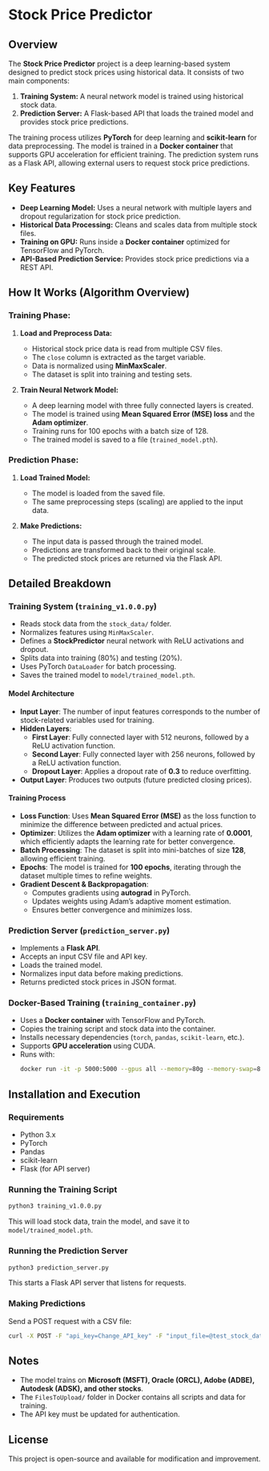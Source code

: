 # Stock Price Predictor

## Overview
The **Stock Price Predictor** project is a deep learning-based system designed to predict stock prices using historical data. It consists of two main components:
1. **Training System:** A neural network model is trained using historical stock data.
2. **Prediction Server:** A Flask-based API that loads the trained model and provides stock price predictions.

The training process utilizes **PyTorch** for deep learning and **scikit-learn** for data preprocessing. The model is trained in a **Docker container** that supports GPU acceleration for efficient training. The prediction system runs as a Flask API, allowing external users to request stock price predictions.

## Key Features
- **Deep Learning Model:** Uses a neural network with multiple layers and dropout regularization for stock price prediction.
- **Historical Data Processing:** Cleans and scales data from multiple stock files.
- **Training on GPU:** Runs inside a **Docker container** optimized for TensorFlow and PyTorch.
- **API-Based Prediction Service:** Provides stock price predictions via a REST API.

## How It Works (Algorithm Overview)
### Training Phase:
1. **Load and Preprocess Data:**
   - Historical stock price data is read from multiple CSV files.
   - The `close` column is extracted as the target variable.
   - Data is normalized using **MinMaxScaler**.
   - The dataset is split into training and testing sets.

2. **Train Neural Network Model:**
   - A deep learning model with three fully connected layers is created.
   - The model is trained using **Mean Squared Error (MSE) loss** and the **Adam optimizer**.
   - Training runs for 100 epochs with a batch size of 128.
   - The trained model is saved to a file (`trained_model.pth`).

### Prediction Phase:
1. **Load Trained Model:**
   - The model is loaded from the saved file.
   - The same preprocessing steps (scaling) are applied to the input data.

2. **Make Predictions:**
   - The input data is passed through the trained model.
   - Predictions are transformed back to their original scale.
   - The predicted stock prices are returned via the Flask API.

## Detailed Breakdown
### Training System (`training_v1.0.0.py`)
- Reads stock data from the `stock_data/` folder.
- Normalizes features using `MinMaxScaler`.
- Defines a **StockPredictor** neural network with ReLU activations and dropout.
- Splits data into training (80%) and testing (20%).
- Uses PyTorch `DataLoader` for batch processing.
- Saves the trained model to `model/trained_model.pth`.

#### Model Architecture
- **Input Layer**: The number of input features corresponds to the number of stock-related variables used for training.
- **Hidden Layers**:
  - **First Layer**: Fully connected layer with 512 neurons, followed by a ReLU activation function.
  - **Second Layer**: Fully connected layer with 256 neurons, followed by a ReLU activation function.
  - **Dropout Layer**: Applies a dropout rate of **0.3** to reduce overfitting.
- **Output Layer**: Produces two outputs (future predicted closing prices).

#### Training Process
- **Loss Function**: Uses **Mean Squared Error (MSE)** as the loss function to minimize the difference between predicted and actual prices.
- **Optimizer**: Utilizes the **Adam optimizer** with a learning rate of **0.0001**, which efficiently adapts the learning rate for better convergence.
- **Batch Processing**: The dataset is split into mini-batches of size **128**, allowing efficient training.
- **Epochs**: The model is trained for **100 epochs**, iterating through the dataset multiple times to refine weights.
- **Gradient Descent & Backpropagation**:
  - Computes gradients using **autograd** in PyTorch.
  - Updates weights using Adam’s adaptive moment estimation.
  - Ensures better convergence and minimizes loss.

### Prediction Server (`prediction_server.py`)
- Implements a **Flask API**.
- Accepts an input CSV file and API key.
- Loads the trained model.
- Normalizes input data before making predictions.
- Returns predicted stock prices in JSON format.

### Docker-Based Training (`training_container.py`)
- Uses a **Docker container** with TensorFlow and PyTorch.
- Copies the training script and stock data into the container.
- Installs necessary dependencies (`torch`, `pandas`, `scikit-learn`, etc.).
- Supports **GPU acceleration** using CUDA.
- Runs with:
  ```bash
  docker run -it -p 5000:5000 --gpus all --memory=80g --memory-swap=80g --shm-size=8g stock_prediction_image
  ```

## Installation and Execution
### Requirements
- Python 3.x
- PyTorch
- Pandas
- scikit-learn
- Flask (for API server)

### Running the Training Script
```bash
python3 training_v1.0.0.py
```
This will load stock data, train the model, and save it to `model/trained_model.pth`.

### Running the Prediction Server
```bash
python3 prediction_server.py
```
This starts a Flask API server that listens for requests.

### Making Predictions
Send a POST request with a CSV file:
```bash
curl -X POST -F "api_key=Change_API_key" -F "input_file=@test_stock_data.csv" -F "end_date=2025-01-01" http://localhost:5000/predict_stock_prices
```

## Notes
- The model trains on **Microsoft (MSFT), Oracle (ORCL), Adobe (ADBE), Autodesk (ADSK), and other stocks**.
- The `FilesToUpload/` folder in Docker contains all scripts and data for training.
- The API key must be updated for authentication.

## License
This project is open-source and available for modification and improvement.


